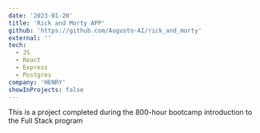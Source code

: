 ```yaml
---
date: '2023-01-20'
title: 'Rick and Morty APP'
github: 'https://github.com/Augusto-AI/rick_and_morty'
external: ''
tech:
  - JS
  - React
  - Express
  - Postgres
company: 'HENRY'
showInProjects: false
---
```


This is a project completed during the 800-hour bootcamp introduction to the Full Stack program
